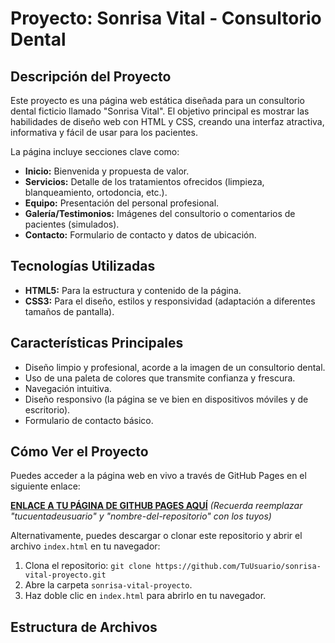 # Proyecto: Sonrisa Vital - Consultorio Dental

## Descripción del Proyecto

Este proyecto es una página web estática diseñada para un consultorio dental ficticio llamado "Sonrisa Vital". El objetivo principal es mostrar las habilidades de diseño web con HTML y CSS, creando una interfaz atractiva, informativa y fácil de usar para los pacientes.

La página incluye secciones clave como:
* **Inicio:** Bienvenida y propuesta de valor.
* **Servicios:** Detalle de los tratamientos ofrecidos (limpieza, blanqueamiento, ortodoncia, etc.).
* **Equipo:** Presentación del personal profesional.
* **Galería/Testimonios:** Imágenes del consultorio o comentarios de pacientes (simulados).
* **Contacto:** Formulario de contacto y datos de ubicación.

## Tecnologías Utilizadas

* **HTML5:** Para la estructura y contenido de la página.
* **CSS3:** Para el diseño, estilos y responsividad (adaptación a diferentes tamaños de pantalla).

## Características Principales

* Diseño limpio y profesional, acorde a la imagen de un consultorio dental.
* Uso de una paleta de colores que transmite confianza y frescura.
* Navegación intuitiva.
* Diseño responsivo (la página se ve bien en dispositivos móviles y de escritorio).
* Formulario de contacto básico.

## Cómo Ver el Proyecto

Puedes acceder a la página web en vivo a través de GitHub Pages en el siguiente enlace:

[**ENLACE A TU PÁGINA DE GITHUB PAGES AQUÍ**](https://tucuentadeusuario.github.io/nombre-del-repositorio/)
*(Recuerda reemplazar "tucuentadeusuario" y "nombre-del-repositorio" con los tuyos)*

Alternativamente, puedes descargar o clonar este repositorio y abrir el archivo `index.html` en tu navegador:

1.  Clona el repositorio: `git clone https://github.com/TuUsuario/sonrisa-vital-proyecto.git`
2.  Abre la carpeta `sonrisa-vital-proyecto`.
3.  Haz doble clic en `index.html` para abrirlo en tu navegador.

## Estructura de Archivos
